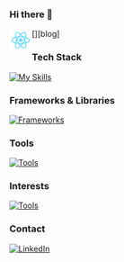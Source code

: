 ### Hi there 👋

[<img align="left" alt="Java" width="40px" src="https://raw.githubusercontent.com/github/explore/80688e429a7d4ef2fca1e82350fe8e3517d3494d/topics/react/react.png"/>][blog]
### Tech Stack
[![My Skills](https://skillicons.dev/icons?i=java,py,js,ts,html,css)](https://skillicons.dev)

### Frameworks & Libraries
[![Frameworks](https://skillicons.dev/icons?i=react,angular,nodejs)](https://skillicons.dev)

### Tools
[![Tools](https://skillicons.dev/icons?i=aws,dynamodb,azure,mysql)](https://skillicons.dev)

### Interests
[![Tools](https://skillicons.dev/icons?i=ps,ae,ai,blender,figma)](https://skillicons.dev)


### Contact
[![LinkedIn](https://img.shields.io/badge/linkedin-%230077B5.svg?style=for-the-badge&logo=linkedin&logoColor=white)][1]

[1]: https://www.linkedin.com/in/sophia-halapchuk

<!--
**micattoc/micattoc** is a ✨ _special_ ✨ repository because its `README.md` (this file) appears on your GitHub profile.

Here are some ideas to get you started:

- 🔭 I’m currently working on ...
- 🌱 I’m currently learning ...
- 👯 I’m looking to collaborate on ...
- 🤔 I’m looking for help with ...
- 💬 Ask me about ...
- 📫 How to reach me: ...
- 😄 Pronouns: ...
- ⚡ Fun fact: ...
-->
